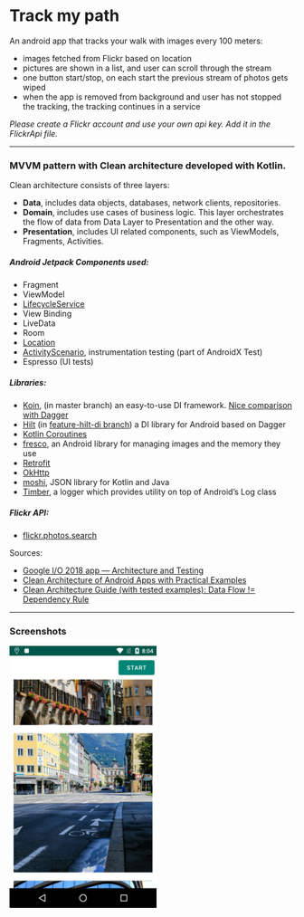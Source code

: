 # Track my path

An android app that tracks your walk with images every 100 meters: 
- images fetched from Flickr based on location 
- pictures are shown in a list, and user can scroll through the stream
- one button start/stop, on each start the previous stream of photos gets wiped
- when the app is removed from background and user has not stopped the tracking, the tracking continues in a service

*Please create a Flickr account and use your own api key. Add it in the FlickrApi file.*

---

### MVVM pattern with Clean architecture developed with Kotlin.
Clean architecture consists of three layers:
- **Data**, includes data objects, databases, network clients, repositories.
- **Domain**, includes use cases of business logic. This layer orchestrates the flow of data from Data Layer to Presentation and the other way.
- **Presentation**, includes UI related components, such as ViewModels, Fragments, Activities.

##### Android Jetpack Components used:
- Fragment
- ViewModel
- [LifecycleService](https://developer.android.com/reference/androidx/lifecycle/LifecycleService)
- View Binding
- LiveData 
- Room
- [Location](https://github.com/googlesamples/android-play-location/tree/master/LocationUpdatesForegroundService)
- [ActivityScenario](https://developer.android.com/guide/components/activities/testing), instrumentation testing (part of AndroidX Test) 
- Espresso (UI tests)

##### Libraries:
- [Koin](https://insert-koin.io/), (in master branch) an easy-to-use DI framework. [Nice comparison with Dagger](https://medium.com/@farshidabazari/android-koin-with-mvvm-and-retrofit-e040e4e15f9d)
- [Hilt](https://developer.android.com/training/dependency-injection/hilt-android) (in [feature-hilt-di branch](https://github.com/gs-ts/TrackMyPath/tree/feature-hilt-di)) a DI library for Android based on Dagger
- [Kotlin Coroutines](https://developer.android.com/kotlin/coroutines)
- [fresco](https://github.com/facebook/fresco), an Android library for managing images and the memory they use
- [Retrofit](https://square.github.io/retrofit/)
- [OkHttp](https://square.github.io/okhttp/)
- [moshi](https://github.com/square/moshi), JSON library for Kotlin and Java 
- [Timber](https://github.com/JakeWharton/timber), a logger which provides utility on top of Android’s Log class

##### Flickr API:
- [flickr.photos.search](https://www.flickr.com/services/api/flickr.photos.search.html)

Sources:
- [Google I/O 2018 app — Architecture and Testing](https://medium.com/androiddevelopers/google-i-o-2018-app-architecture-and-testing-f546e37fc7eb)
- [Clean Architecture of Android Apps with Practical Examples](https://rubygarage.org/blog/clean-android-architecture)
- [Clean Architecture Guide (with tested examples): Data Flow != Dependency Rule](https://proandroiddev.com/clean-architecture-data-flow-dependency-rule-615ffdd79e29)

----

### Screenshots

<img src="/screenshots/scrn1.png" width="260">
